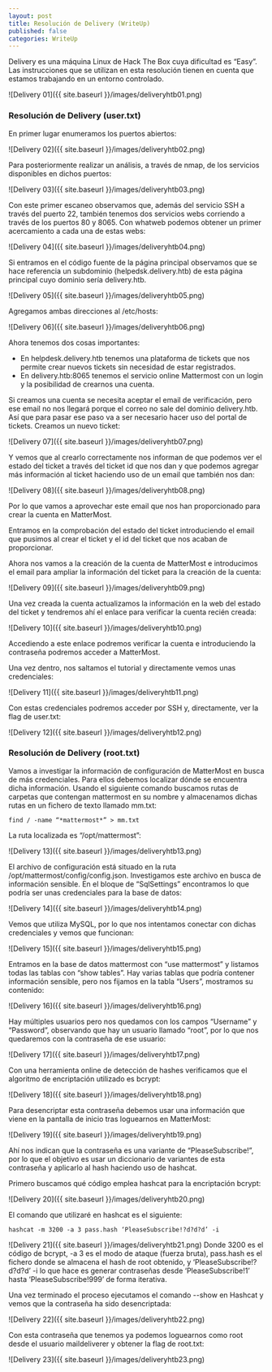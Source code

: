 ```yaml
---
layout: post
title: Resolución de Delivery (WriteUp)
published: false
categories: WriteUp
---
```


Delivery es una máquina Linux de Hack The Box cuya dificultad es “Easy”. Las instrucciones que se utilizan en esta resolución tienen en cuenta que estamos trabajando en un entorno controlado. 

![Delivery 01]({{ site.baseurl }}/images/deliveryhtb01.png)

### Resolución de Delivery (user.txt)

En primer lugar enumeramos los puertos abiertos:

![Delivery 02]({{ site.baseurl }}/images/deliveryhtb02.png)

Para posteriormente realizar un análisis, a través de nmap, de los servicios disponibles en dichos puertos:

![Delivery 03]({{ site.baseurl }}/images/deliveryhtb03.png)

Con este primer escaneo observamos que, además del servicio SSH a través del puerto 22, también tenemos dos servicios webs corriendo a través de los puertos 80 y 8065. Con whatweb podemos obtener un primer acercamiento a cada una de estas webs:

![Delivery 04]({{ site.baseurl }}/images/deliveryhtb04.png)

Si entramos en el código fuente de la página principal observamos que se hace referencia un subdominio (helpedsk.delivery.htb) de esta página principal cuyo dominio sería delivery.htb. 

![Delivery 05]({{ site.baseurl }}/images/deliveryhtb05.png)

Agregamos ambas direcciones al /etc/hosts:

![Delivery 06]({{ site.baseurl }}/images/deliveryhtb06.png)

Ahora tenemos dos cosas importantes:

- En helpdesk.delivery.htb tenemos una plataforma de tickets que nos permite crear nuevos tickets sin necesidad de estar registrados. 
- En delivery.htb:8065 tenemos el servicio online Mattermost con un login y la posibilidad de crearnos una cuenta. 

Si creamos una cuenta se necesita aceptar el email de verificación, pero ese email no nos llegará porque el correo no sale del dominio delivery.htb. Así que para pasar ese paso va a ser necesario hacer uso del portal de tickets.
Creamos un nuevo ticket:

![Delivery 07]({{ site.baseurl }}/images/deliveryhtb07.png)

Y vemos que al crearlo correctamente nos informan de que podemos ver el estado del ticket a través del ticket id que nos dan y que podemos agregar más información al ticket haciendo uso de un email que también nos dan:

![Delivery 08]({{ site.baseurl }}/images/deliveryhtb08.png)

Por lo que vamos a aprovechar este email que nos han proporcionado para crear la cuenta en MatterMost.

Entramos en la comprobación del estado del ticket introduciendo el email que pusimos al crear el ticket y el id del ticket que nos acaban de proporcionar.

Ahora nos vamos a la creación de la cuenta de MatterMost e introducimos el email para ampliar la información del ticket para la creación de la cuenta:

![Delivery 09]({{ site.baseurl }}/images/deliveryhtb09.png)

Una vez creada la cuenta actualizamos la información en la web del estado del ticket y tendremos ahí el enlace para verificar la cuenta recién creada:

![Delivery 10]({{ site.baseurl }}/images/deliveryhtb10.png)

Accediendo a este enlace podremos verificar la cuenta e introduciendo la contraseña podremos acceder a MatterMost. 

Una vez dentro, nos saltamos el tutorial y directamente vemos unas credenciales:

![Delivery 11]({{ site.baseurl }}/images/deliveryhtb11.png)

Con estas credenciales podremos acceder por SSH y, directamente, ver la flag de user.txt:

![Delivery 12]({{ site.baseurl }}/images/deliveryhtb12.png)

### Resolución de Delivery (root.txt)

Vamos a investigar la información de configuración de MatterMost en busca de más credenciales. Para ellos debemos localizar dónde se encuentra dicha información. Usando el siguiente comando buscamos rutas de carpetas que contengan mattermost en su nombre y almacenamos dichas rutas en un fichero de texto llamado mm.txt:

    find / -name “*mattermost*” > mm.txt

La ruta localizada es “/opt/mattermost”:

![Delivery 13]({{ site.baseurl }}/images/deliveryhtb13.png)

El archivo de configuración está situado en la ruta /opt/mattermost/config/config.json. Investigamos este archivo en busca de información sensible. En el bloque de “SqlSettings” encontramos lo que podría ser unas credenciales para la base de datos:

![Delivery 14]({{ site.baseurl }}/images/deliveryhtb14.png)

Vemos que utiliza MySQL, por lo que nos intentamos conectar con dichas credenciales y vemos que funcionan:

![Delivery 15]({{ site.baseurl }}/images/deliveryhtb15.png)

Entramos en la base de datos mattermost con “use mattermost” y listamos todas las tablas con “show tables”. Hay varias tablas que podría contener información sensible, pero nos fijamos en la tabla “Users”, mostramos su contenido:

![Delivery 16]({{ site.baseurl }}/images/deliveryhtb16.png)

Hay múltiples usuarios pero nos quedamos con los campos “Username” y “Password”, observando que hay un usuario llamado “root”, por lo que nos quedaremos con la contraseña de ese usuario:

![Delivery 17]({{ site.baseurl }}/images/deliveryhtb17.png)

Con una herramienta online de detección de hashes verificamos que el algoritmo de encriptación utilizado es bcrypt:

![Delivery 18]({{ site.baseurl }}/images/deliveryhtb18.png)

Para desencriptar esta contraseña debemos usar una información que viene en la pantalla de inicio tras loguearnos en MatterMost:

![Delivery 19]({{ site.baseurl }}/images/deliveryhtb19.png)

Ahí nos indican que la contraseña es una variante de “PleaseSubscribe!”, por lo que el objetivo es usar un diccionario de variantes de esta contraseña y aplicarlo al hash haciendo uso de hashcat.

Primero buscamos qué código emplea hashcat para la encriptación bcrypt:

![Delivery 20]({{ site.baseurl }}/images/deliveryhtb20.png)

El comando que utilizaré en hashcat es el siguiente:

    hashcat -m 3200 -a 3 pass.hash ‘PleaseSubscribe!?d?d?d’ -i


![Delivery 21]({{ site.baseurl }}/images/deliveryhtb21.png)
Donde 3200 es el código de bcrypt, -a 3 es el modo de ataque (fuerza bruta), pass.hash es el fichero donde se almacena el hash de root obtenido, y ‘PleaseSubscribe!?d?d?d’ -i lo que hace es generar contraseñas desde ‘PleaseSubscribe!1’ hasta ‘PleaseSubscribe!999’ de forma iterativa. 

Una vez terminado el proceso ejecutamos el comando --show en Hashcat y vemos que la contraseña ha sido desencriptada:

![Delivery 22]({{ site.baseurl }}/images/deliveryhtb22.png)

Con esta contraseña que tenemos ya podemos loguearnos como root desde el usuario maildeliverer y obtener la flag de root.txt:

![Delivery 23]({{ site.baseurl }}/images/deliveryhtb23.png)


